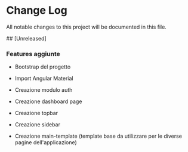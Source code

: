 # Change Log

All notable changes to this project will be documented in this file.

## [Unreleased]

### Features aggiunte

- Bootstrap del progetto
- Import Angular Material

- Creazione modulo auth
- Creazione dashboard page
- Creazione topbar
- Creazione sidebar
- Creazione main-template (template base da utilizzare per le diverse pagine dell'applicazione)
